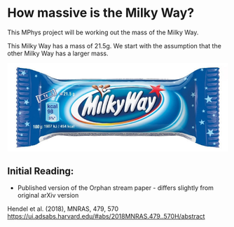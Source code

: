 # How massive is the Milky Way?

This MPhys project will be working out the mass of the Milky Way.

This Milky Way has a mass of 21.5g. We start with the assumption that the other Milky Way has a larger mass.

![Milky Way](s-l1600.jpg)

## Initial Reading:

* Published version of the Orphan stream paper - differs slightly from original arXiv version

Hendel et al. (2018), MNRAS, 479, 570 https://ui.adsabs.harvard.edu/#abs/2018MNRAS.479..570H/abstract


